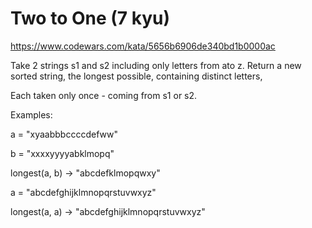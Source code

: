 # Two to One (7 kyu)

https://www.codewars.com/kata/5656b6906de340bd1b0000ac

Take 2 strings s1 and s2 including only letters from ato z. Return a new sorted string, the longest possible, containing distinct letters,

Each taken only once - coming from s1 or s2.

Examples:

a = "xyaabbbccccdefww"

b = "xxxxyyyyabklmopq"

longest(a, b) -> "abcdefklmopqwxy"

a = "abcdefghijklmnopqrstuvwxyz"

longest(a, a) -> "abcdefghijklmnopqrstuvwxyz"